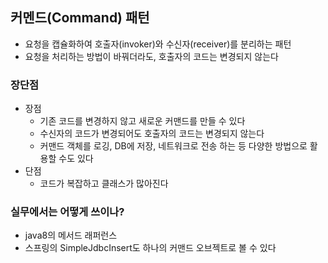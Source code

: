 ## 커멘드(Command) 패턴 
- 요청을 캡슐화하여 호출자(invoker)와 수신자(receiver)를 분리하는 패턴
- 요청을 처리하는 방법이 바꿔더라도, 호출자의 코드는 변경되지 않는다


### 장단점
- 장점
  - 기존 코드를 변경하지 않고 새로운 커맨드를 만들 수 있다
  - 수신자의 코드가 변경되어도 호출자의 코드는 변경되지 않는다
  - 커맨드 객체를 로깅, DB에 저장, 네트워크로 전송 하는 등 다양한 방법으로 활용할 수도 있다
- 단점
  - 코드가 복잡하고 클래스가 많아진다

### 실무에서는 어떻게 쓰이나?
- java8의 메서드 래퍼런스
- 스프링의 SimpleJdbcInsert도 하나의 커맨드 오브젝트로 볼 수 있다
